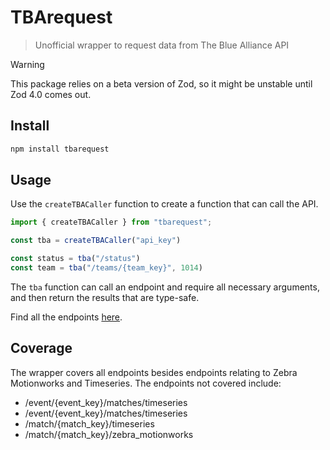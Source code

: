# TBArequest

> Unofficial wrapper to request data from The Blue Alliance API


> [!WARNING]  
> This package relies on a beta version of Zod, so it might be unstable until Zod 4.0 comes out.

## Install
```bash
npm install tbarequest
```

## Usage
Use the `createTBACaller` function to create a function that can call the API.

```ts
import { createTBACaller } from "tbarequest";

const tba = createTBACaller("api_key")

const status = tba("/status")
const team = tba("/teams/{team_key}", 1014)
```

The `tba` function can call an endpoint and require all necessary arguments, and then return the results that are type-safe.

Find all the endpoints [here](https://www.thebluealliance.com/apidocs/v3).

## Coverage
The wrapper covers all endpoints besides endpoints relating to Zebra Motionworks and Timeseries.
The endpoints not covered include:
* /event/{event_key}/matches/timeseries
* /event/{event_key}/matches/timeseries
* /match/{match_key}/timeseries
* /match/{match_key}/zebra_motionworks
